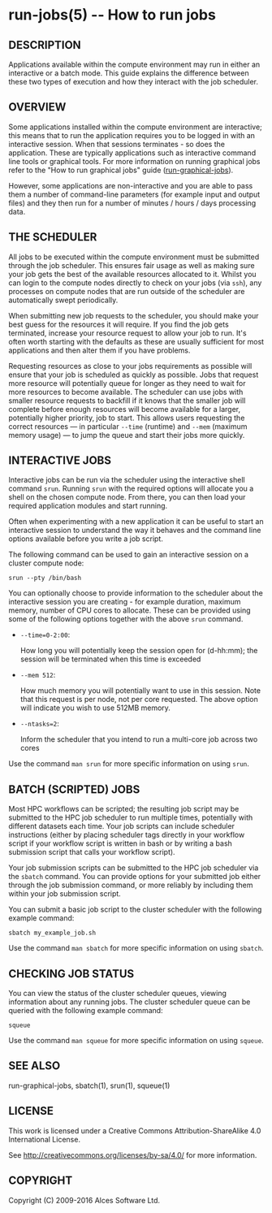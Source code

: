 # run-jobs(5) -- How to run jobs

## DESCRIPTION

Applications available within the compute environment may run in
either an interactive or a batch mode. This guide explains the
difference between these two types of execution and how they interact
with the job scheduler.

## OVERVIEW

Some applications installed within the compute environment are
interactive; this means that to run the application requires you to be
logged in with an interactive session. When that sessions terminates -
so does the application. These are typically applications such as
interactive command line tools or graphical tools. For more
information on running graphical jobs refer to the "How to run
graphical jobs" guide ([run-graphical-jobs](run-graphical-jobs)).

However, some applications are non-interactive and you are able to
pass them a number of command-line parameters (for example input and
output files) and they then run for a number of minutes / hours / days
processing data.

## THE SCHEDULER

All jobs to be executed within the compute environment must be
submitted through the job scheduler. This ensures fair usage as well
as making sure your job gets the best of the available resources
allocated to it. Whilst you can login to the compute nodes directly to
check on your jobs (via `ssh`), any processes on compute nodes that
are run outside of the scheduler are automatically swept periodically.

When submitting new job requests to the scheduler, you should make
your best guess for the resources it will require. If you find the job
gets terminated, increase your resource request to allow your job to
run. It's often worth starting with the defaults as these are usually
sufficient for most applications and then alter them if you have
problems. 

Requesting resources as close to your jobs requirements as possible
will ensure that your job is scheduled as quickly as possible. Jobs
that request more resource will potentially queue for longer as they
need to wait for more resources to become available. The scheduler can
use jobs with smaller resource requests to backfill if it knows that
the smaller job will complete before enough resources will become
available for a larger, potentially higher priority, job to
start. This allows users requesting the correct resources &mdash; in
particular `--time` (runtime) and `--mem` (maximum memory usage)
&mdash; to jump the queue and start their jobs more quickly.

## INTERACTIVE JOBS

Interactive jobs can be run via the scheduler using the interactive
shell command `srun`. Running `srun` with the required options
will allocate you a shell on the chosen compute node. From there,
you can then load your required application modules and start running.

Often when experimenting with a new application it can be useful to
start an interactive session to understand the way it behaves and the
command line options available before you write a job script.

The following command can be used to gain an interactive session on
a cluster compute node: 

   `srun --pty /bin/bash`

You can optionally choose to provide information to the scheduler
about the interactive session you are creating - for example duration,
maximum memory, number of CPU cores to allocate. These can be provided
using some of the following options together with the above `srun`
command.

 * `--time=0-2:00`:

   How long you will potentially keep the session open for (d-hh:mm);
   the session will be terminated when this time is exceeded

 * `--mem 512`:

   How much memory you will potentially want to use in this session.
   Note that this request is per node, not per core requested. The
   above option will indicate you wish to use 512MB memory. 

 * `--ntasks=2`:

   Inform the scheduler that you intend to run a multi-core job across
   two cores

Use the command `man srun` for more specific information on using
`srun`.

## BATCH (SCRIPTED) JOBS

Most HPC workflows can be scripted; the resulting job script may be
submitted to the HPC job scheduler to run multiple times, potentially
with different datasets each time. Your job scripts can include
scheduler instructions (either by placing scheduler tags directly in
your workflow script if your workflow script is written in bash or by
writing a bash submission script that calls your workflow script).

Your job submission scripts can be submitted to the HPC job scheduler
via the `sbatch` command. You can provide options for your submitted job
either through the job submission command, or more reliably by including
them within your job submission script. 

You can submit a basic job script to the cluster scheduler with the
following example command:

   `sbatch my_example_job.sh`

Use the command `man sbatch` for more specific information on using
`sbatch`.

## CHECKING JOB STATUS

You can view the status of the cluster scheduler queues, viewing information
about any running jobs. The cluster scheduler queue can be queried with the
following example command: 

   `squeue`

Use the command `man squeue` for more specific information on using 
`squeue`.

## SEE ALSO

run-graphical-jobs, sbatch(1), srun(1), squeue(1)

## LICENSE

This work is licensed under a Creative Commons Attribution-ShareAlike
4.0 International License.

See <http://creativecommons.org/licenses/by-sa/4.0/> for more
information.

## COPYRIGHT

Copyright (C) 2009-2016 Alces Software Ltd.
